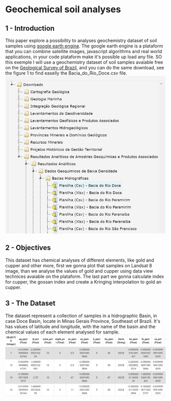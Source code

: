 # Geochemical soil analyses 
## 1 - Introduction
This paper explore a possibility to analyses geochemistry dataset of soil samples using [google earth engine](https://earthengine.google.com/). The google earth engine is a plataform that you can combine satellite images, javascript algorithms and real world applications, in your code plataform make it's possible up load any file. SO this exemple I will use a geochemistry dataset of soil samples avaiable free on the [Geological Survey of Brazil](https://geosgb.sgb.gov.br/geosgb/downloads.html), and you can do the same download, see the figure 1 to find easelly the Bacia_do_Rio_Doce.csv file. 
![figure 1](download.png) 

## 2 - Objectives
This dataset has chemical analyses of different elements, like gold and cupper and other more, first we gonna plot that samples on Landsat 8 image, than we analyse the values of gold and cupper using data view technices avaiable on the plataform. The last part we gonna calculate index for cupper, the gossan index and create a Kringing interpolation to gold an cupper. 

## 3 - The Dataset
The dataset represent a collection of samples in a hidrographic Basin, in case Doce Basin, locate in Minas Gerais Province, Southeast of Brazil. It's has values of latitude and longitude, with the name of the basin  and the chemical values of each element analysed for sample.   
![figure 2](dataset.png)






